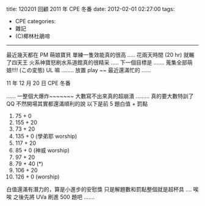 title: 120201 回顧 2011 年 CPE 冬番
date: 2012-02-01 02:27:00
tags:
- CPE
categories:
- 雜記
- (C)椰林杜鵑啼
---

最近幾天都在 PM 萌娘寶貝
單練一隻效能真的很高 ..... 花兩天時間 (20 hr) 就輾了四天王
火系神寶怒刷水系道館真的很精采 .....
下一個目標是 ....... 蒐集全部萌娘!!!! (この変態)
UL 嘛 ........ 放置 play \~\~
最近還滿忙的 ......

<!-- more -->

11 年 12 月 20 日 CPE 冬番

...... 一整個大爆炸\~\~\~\~\~\~\~
大數寫不出來真的超崩潰 ......... 真的要大數特訓了 QQ
不然開場其實都還滿順利的說
以下是前 5 題白值 + 罰點

1.  75 +  0
2. 155 + 20
3.  73 + 20
4. 135 +  0 (學弟耶 worship)
5. 117 + 20
6.  85 +  0 (神威 worship)
7.  97 + 20
8.  79 + 40 (*)
9. 106 + 20
10. 126 +  0 (worship)

白值還滿有潛力的，算是小進步的安慰獎
只是解題數和罰點整個就是超杯具 .... 唉唉
之後先將 UVa 刷進 500 題吧 .......